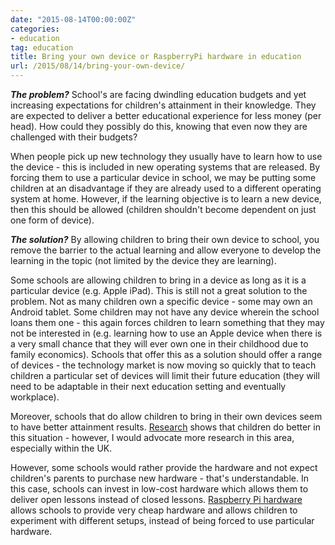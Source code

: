 ```yaml
---
date: "2015-08-14T00:00:00Z"
categories:
- education
tag: education
title: Bring your own device or RaspberryPi hardware in education
url: /2015/08/14/bring-your-own-device/
---
```


**_The problem?_** School's are facing dwindling education budgets and yet increasing expectations for children's attainment in their knowledge. They are expected to deliver a better educational experience for less money (per head). How could they possibly do this, knowing that even now they are challenged with their budgets?

When people pick up new technology they usually have to learn how to use the device - this is included in new operating systems that are released. By forcing them to use a particular device in school, we may be putting some children at an disadvantage if they are already used to a different operating system at home. However, if the learning objective is to learn a new device, then this should be allowed (children shouldn't become dependent on just one form of device).

**_The solution?_** By allowing children to bring their own device to school, you remove the barrier to the actual learning and allow everyone to develop the learning in the topic (not limited by the device they are learning).

Some schools are allowing children to bring in a device as long as it is a particular device (e.g. Apple iPad). This is still not a great solution to the problem. Not as many children own a specific device - some may own an Android tablet. Some children may not have any device wherein the school loans them one - this again forces children to learn something that they may not be interested in (e.g. learning how to use an Apple device when there is a very small chance that they will ever own one in their childhood due to family economics). Schools that offer this as a solution should offer a range of devices - the technology market is now moving so quickly that to teach children a particular set of devices will limit their future education (they will need to be adaptable in their next education setting and eventually workplace).

Moreover, schools that do allow children to bring in their own devices seem to have better attainment results. [Research](http://byodsandpit.weebly.com/uploads/1/1/3/0/11303946/byod_2013_literature_review.pdf) shows that children do better in this situation - however, I would advocate more research in this area, especially within the UK. 

However, some schools would rather provide the hardware and not expect children's parents to purchase new hardware - that's understandable. In this case, schools can invest in low-cost hardware which allows them to deliver open lessons instead of closed lessons. [Raspberry Pi hardware](https://www.raspberrypi.org) allows schools to provide very cheap hardware and allows children to experiment with different setups, instead of being forced to use particular hardware. 
